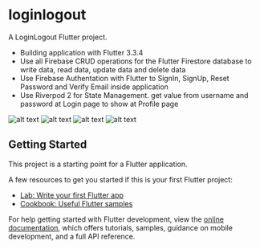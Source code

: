 # loginlogout

A LoginLogout Flutter project.

- Building application with Flutter 3.3.4
- Use all Firebase CRUD operations for the Flutter Firestore database to write data, read data, update data and delete data
- Use Firebase Authentation with Flutter to SignIn, SignUp, Reset Password and Verify Email inside application
- Use Riverpod 2 for State Management. get value from username and password at Login page to show at Profile page


![alt text](https://i.postimg.cc/x8zjzrHd/Screenshot-20221020-150701.png)
![alt text](https://i.postimg.cc/cJFJqB0d/Screenshot-20221020-150502.png)
![alt text](https://i.postimg.cc/gJ5kjcx5/Screenshot-20221020-150726.png)
![alt text](https://i.postimg.cc/sX1g3Gg7/Screenshot-20221020-150557.png)

## Getting Started

This project is a starting point for a Flutter application.

A few resources to get you started if this is your first Flutter project:

- [Lab: Write your first Flutter app](https://docs.flutter.dev/get-started/codelab)
- [Cookbook: Useful Flutter samples](https://docs.flutter.dev/cookbook)

For help getting started with Flutter development, view the
[online documentation](https://docs.flutter.dev/), which offers tutorials,
samples, guidance on mobile development, and a full API reference.
